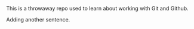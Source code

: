 This is a throwaway repo used to learn about working with Git and Github.

Adding another sentence. 
